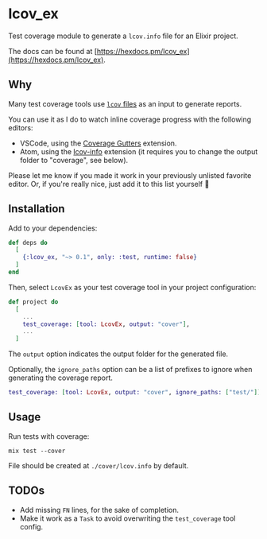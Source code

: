 # lcov_ex

Test coverage module to generate a `lcov.info` file for an Elixir project.

The docs can be found at [https://hexdocs.pm/lcov_ex](https://hexdocs.pm/lcov_ex).

## Why

Many test coverage tools use [`lcov` files](https://manpages.debian.org/stretch/lcov/geninfo.1.en.html#FILES) as an input to generate reports.

You can use it as I do to watch inline coverage progress with the following editors:

- VSCode, using the [Coverage Gutters](https://github.com/ryanluker/vscode-coverage-gutters) extension.
- Atom, using the [lcov-info](https://atom.io/packages/lcov-info) extension (it requires you to change the output folder to "coverage", see below).

Please let me know if you made it work in your previously unlisted favorite editor. Or, if you're really nice, just add it to this list yourself :slightly_smiling_face:

## Installation

Add to your dependencies:

```elixir
def deps do
  [
    {:lcov_ex, "~> 0.1", only: :test, runtime: false}
  ]
end
```

Then, select `LcovEx` as your test coverage tool in your project configuration:

```elixir
def project do
  [
    ...
    test_coverage: [tool: LcovEx, output: "cover"],
    ...
  ]
```

The `output` option indicates the output folder for the generated file.

Optionally, the `ignore_paths` option can be a list of prefixes to ignore when generating the coverage report.

```elixir
test_coverage: [tool: LcovEx, output: "cover", ignore_paths: ["test/"]],
```

## Usage

Run tests with coverage:

```shell
mix test --cover
```

File should be created at `./cover/lcov.info` by default.

## TODOs

- Add missing `FN` lines, for the sake of completion.
- Make it work as a `Task` to avoid overwriting the `test_coverage` tool config.
